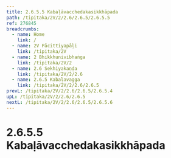 ```yaml
---
title: 2.6.5.5 Kabaḷāvacchedakasikkhāpada
path: /tipitaka/2V/2/2.6/2.6.5/2.6.5.5
ref: 276845
breadcrumbs:
  - name: Home
    link: /
  - name: 2V Pācittiyapāḷi
    link: /tipitaka/2V
  - name: 2 Bhikkhunivibhaṅga
    link: /tipitaka/2V/2
  - name: 2.6 Sekhiyakaṇḍa
    link: /tipitaka/2V/2/2.6
  - name: 2.6.5 Kabaḷavagga
    link: /tipitaka/2V/2/2.6/2.6.5
prevL: /tipitaka/2V/2/2.6/2.6.5/2.6.5.4
upL: /tipitaka/2V/2/2.6/2.6.5
nextL: /tipitaka/2V/2/2.6/2.6.5/2.6.5.6
---
```


# 2.6.5.5 Kabaḷāvacchedakasikkhāpada


